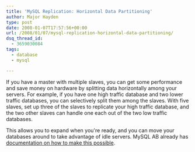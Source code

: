 ```yaml
---
title: 'MySQL Replication: Horizontal Data Partitioning'
author: Major Hayden
type: post
date: 2008-01-07T17:57:56+00:00
url: /2008/01/07/mysql-replication-horizontal-data-partitioning/
dsq_thread_id:
  - 3659030084
tags:
  - database
  - mysql

---
```

If you have a master with multiple slaves, you can get some performance and save money on hardware by splitting data horizontally among your servers. For example, if you have one high traffic database and two lower traffic databases, you can selectively split them among the slaves. With five slaves, set up three of the slaves to replicate your high traffic database, and the two other slaves can handle one each out of the two low traffic databases.

This allows you to expand when you're ready, and you can move your databases around to take advantage of idle servers. MySQL AB already has [documentation on how to make this possible][1].

 [1]: http://dev.mysql.com/doc/refman/5.0/en/replication-solutions-partitioning.html
